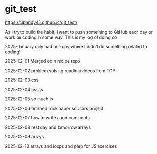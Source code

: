 # git_test

https://clbandy45.github.io/git_test/

As I try to build the habit, I want to push something to GitHub each day or work on coding in some way. This is my log of doing so

2025-January only had one day where I didn't do something related to coding!

2025-02-01 Merged odin recipe repo

2025-02-02 problem solving reading/videos from TOP

2025-02-03 css

2025-02-04 css/js

2025-02-05 so much js

2025-02-06 finished rock paper scissors project

2025-02-07 how to write good comments

2025-02-08 rest day and tomorrow arrays

2025-02-09 arrays

2025-02-10 arrays and loops and prep for JS exercises
